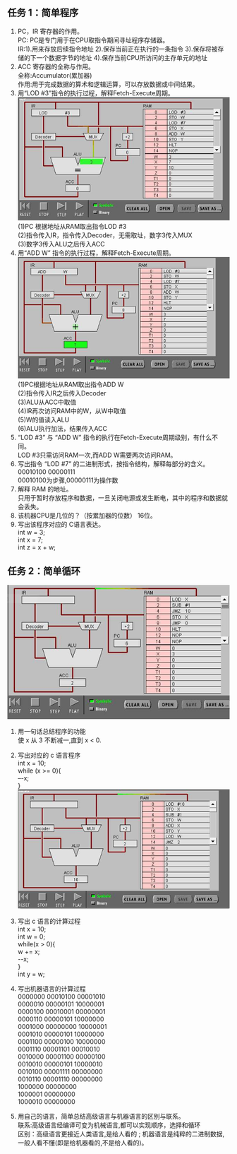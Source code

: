 # 
## 任务 1：简单程序
1. PC，IR 寄存器的作用。     
PC: PC是专门用于在CPU取指令期间寻址程序存储器。  
IR:1).用来存放后续指令地址 
2).保存当前正在执行的一条指令 
3).保存将被存储的下一个数据字节的地址 
4).保存当前CPU所访问的主存单元的地址
2. ACC 寄存器的全称与作用。           
全称:Accumulator(累加器)         
作用:用于完成数据的算术和逻辑运算，可以存放数据或中间结果。
3. 用“LOD #3”指令的执行过程，解释Fetch-Execute周期。         
![](images\1.3.jpg)
(1)PC 根据地址从RAM取出指令LOD #3      
(2)指令传入IR，指令传入Decoder，无需取址，数字3传入MUX         
(3)数字3传入ALU之后传入ACC       
4. 用“ADD W” 指令的执行过程，解释Fetch-Execute周期。           
![](images\1.4.jpg)
(1)PC根据地址从RAM取出指令ADD W        
(2)指令传入IR之后传入Decoder        
(3)ALU从ACC中取值         
(4)IR再次访问RAM中的W，从W中取值       
(5)W的值读入ALU        
(6)ALU执行加法，结果传入ACC        
5. “LOD #3” 与 “ADD W” 指令的执行在Fetch-Execute周期级别，有什么不同。        
LOD #3只需访问RAM一次,而ADD W需要两次访问RAM。
6. 写出指令 “LOD #7” 的二进制形式，按指令结构，解释每部分的含义。                    
00010100 00000111            
00010100为步骤,00000111为操作数
7. 解释 RAM 的地址。           
只用于暂时存放程序和数据，一旦关闭电源或发生断电，其中的程序和数据就会丢失。
8. 该机器CPU是几位的？（按累加器的位数）         16位。
9. 写出该程序对应的 C语言表达。           
int w = 3;        
int x = 7;     
int z = x + w;        
## 任务 2：简单循环
![](images\2.1.jpg)
1. 用一句话总结程序的功能     
使 x 从 3 不断减一,直到 x < 0.
2. 写出对应的 c 语言程序          
int x = 10;          
while (x >= 0){      
–-x;     
} 
![](images\2.2.jpg)
3. 写出 c 语言的计算过程           
int x = 10;       
int w = 0;       
while(x > 0){      
w += x;      
--x;        
}      
int y = w; 
4. 写出机器语言的计算过程          
0000000 00010100 00001010      
0000010 00000101 10000001     
0000100 00010001 00000001    
0000110 00000101 10000000    
0001000 00000000 10000001    
0001010 00000101 10000000    
0001100 00000100 10000000    
0001110 00001101 00010010    
0010000 00001100 00000100    
0010010 00000101 10000010    
0010100 00001111 00000000    
0010110 00001110 00000000    
1000000 00000000    
1000001 00000000   
1000010 00000000     

5. 用自己的语言，简单总结高级语言与机器语言的区别与联系。            
联系:高级语言经编译可变为机械语言,都可以实现顺序，选择和循环         
区别：高级语言更接近人类语言,是给人看的 ; 机器语言是纯粹的二进制数据,一般人看不懂(即是给机器看的,不是给人看的)。    
